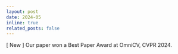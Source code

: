 ```yaml
---
layout: post
date: 2024-05 
inline: true
related_posts: false
---
```


[ New ] Our paper won a Best Paper Award at OmniCV, CVPR 2024.  